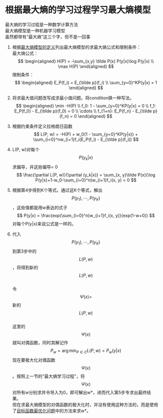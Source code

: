 # 根据最大熵的学习过程学习最大熵模型

最大熵的学习过程是一种数学计算方法  
最大熵模型是一种机器学习模型  
虽然都带有“最大熵”这三个字，但不是一回事  

1. 根据[最大熵模型的定义](https://windmising.gitbook.io/lihang-tongjixuexifangfa/logisticregression/4)列出最大熵模型的求最大熵公式和限制条件：  
最大熵公式：  
$$
\begin{aligned}
H(P) = -\sum_{x,y} \tilde P(x) P(y|x)\log P(y|x) \\
\max H(P)
\end{aligned}
$$
限制条件：  
$$
\begin{aligned}
E_P(f_i) = E_{\tilde p}(f_i)  \\
\sum_{y=0}^KP(y|x) = 1
\end{aligned}
$$

2. 将求最大值问题改写成求最小值问题。将condition换一种写法。  
$$
\begin{aligned}
\min -H(P) \\
f_0: 1 - \sum_{y=0}^KP(y|x) = 0 \\
f_1: E_P(f_0) - E_{\tilde p}(f_0) = 0 \\
\cdots \\
f_{1+n}: E_P(f_n) - E_{\tilde p}(f_n) = 0
\end{aligned}
$$  
3. 根据约束条件定义拉格朗日函数  
$$
L(P, w) = -H(P) + w_0(1 - \sum_{y=0}^KP(y|x)) + \sum_{i=0}^nw_{i+1}f_i(E_P(f_i) - E_{\tilde p}(f_i))
$$
4. L(P, w)对每个$$P(y_k|x)$$求偏导，并这些偏导= 0   
$$
\frac{\partial L(P, w)}{\partial (y_k|x)} = \sum_{x, y}\tilde P(x)(\log P(y|x)+1-w_0-\sum_{i=0}^n)w_{i+1}f_i(x, y) = 0
$$
5. 根据第4步得到K个等式。通过这K个等式，解出$$P(y_1), \cdots, P(y_K)$$，这些值都是用w表达的式子  
$$
P(y|x) = \frac{exp(\sum_{i=0}^n)w_{i+1}f_i(x, y)}{exp(1-w+0)}
$$
对每个P(y|x)来说公式是一样的。  
6. 代入$$P(y_1), \cdots, P(y_K)$$到第3步中的$$L(P, w)$$，将得到新的$$L(P, w)$$  
令$$\Psi(x) = $$新的$$L(P, w)$$  
这里的$$\Psi(x)$$就叫对偶函数，同时其解记作  
$$
P_w = \arg \min_{P \in C} L(P, w) = P_w(y|x)
$$
现在要极大化对偶函数$$\Psi(x)$$。按照上一节的“最大熵学习过程”，将$$\Psi(x)$$对所有w分别求并令导入为0，即可解出w*，进而代入第5步专求出最终结果。  
但在求最大熵模型的对偶函数的极大化时，并没有使用这种方法的，而是使用了[目标函数最优化问题](https://windmising.gitbook.io/lihang-tongjixuexifangfa/option)中的方法来求w*。    
